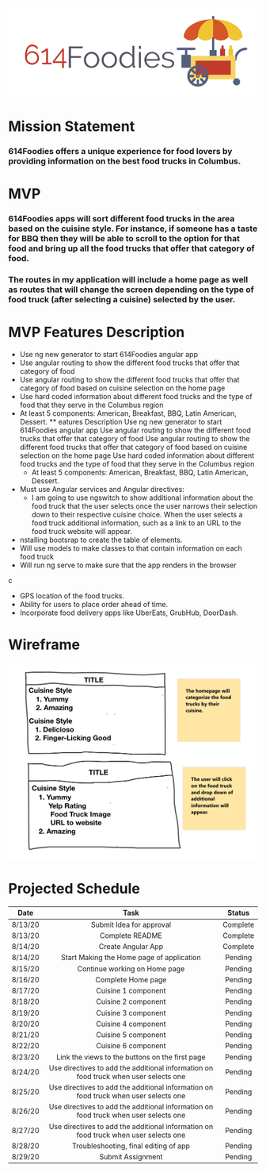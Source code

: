 
![Image of 614Foodies Logo](images/614Foodies_Logo.png)

# **Mission Statement**
### 614Foodies offers a unique experience for food lovers by providing information on the best food trucks in Columbus.

# **MVP**
### 614Foodies apps will sort different food trucks in the area based on the cuisine style. For instance, if someone has a taste for BBQ then they will be able to scroll to the option for that food and bring up all the food trucks that offer that category of food.
### The routes in my application will include a home page as well as routes that will change the screen depending on the type of food truck (after selecting a cuisine) selected by the user.

# **MVP Features Description**

* Use ng new generator to start 614Foodies angular app
* Use angular routing to show the different food trucks that offer that category of food
* Use angular routing to show the different food trucks that offer that category of food based on cuisine selection on the home page
* Use hard coded information about different food trucks and the type of food that they serve in the Columbus region
* At least 5 components: American, Breakfast, BBQ, Latin American, Dessert.
** eatures Description
Use ng new generator to start 614Foodies angular app
Use angular routing to show the different food trucks that offer that category of food
Use angular routing to show the different food trucks that offer that category of food based on cuisine selection on the home page
Use hard coded information about different food trucks and the type of food that they serve in the Columbus region
    * At least 5 components: American, Breakfast, BBQ, Latin American, Dessert.
* Must use Angular services and Angular directives:
    * I am going to use ngswitch to show additional information about the food truck that the user selects once the user narrows their selection down to their respective cuisine choice. When the user selects a food truck additional information, such as a link to an URL to the food truck website will appear.
* nstalling bootsrap to create the table of elements. 
* Will use models to make classes to that contain information on each food truck 
* Will run ng serve to make sure that the app renders in the browser

c

* GPS location of the food trucks.
* Ability for users to place order ahead of time. 
* Incorporate food delivery apps like UberEats, GrubHub, DoorDash.

# **Wireframe**

![Image of 614Foodies Logo](images/Wireframe2.png)

# **Projected Schedule**


| Date           | Task         | Status       |
| :----------:   | :----------: | :----------: |
|  8/13/20       | Submit Idea for approval   | Complete   |
|  8/13/20       | Complete README | Complete |
|  8/14/20       | Create Angular App | Complete |
|  8/14/20       | Start Making the Home page of application | Pending |
|  8/15/20       | Continue working on Home page | Pending
|  8/16/20       | Complete Home page | Pending  |
|  8/17/20       | Cuisine 1 component | Pending |
|  8/18/20       | Cuisine 2 component | Pending |
|  8/19/20       | Cuisine 3 component | Pending |
|  8/20/20       | Cuisine 4 component | Pending |
|  8/21/20       | Cuisine 5 component | Pending |
|  8/22/20       | Cuisine 6 component | Pending |
|  8/23/20       | Link the views to the buttons on the first page | Pending |
|  8/24/20       | Use directives to add the additional information on food truck when user selects one | Pending |
|  8/25/20       | Use directives to add the additional information on food truck when user selects one | Pending |
|  8/26/20       | Use directives to add the additional information on food truck when user selects one | Pending |
|  8/27/20       | Use directives to add the additional information on food truck when user selects one | Pending
|  8/28/20       | Troubleshooting, final editing of app | Pending |
|  8/29/20       | Submit Assignment | Pending |